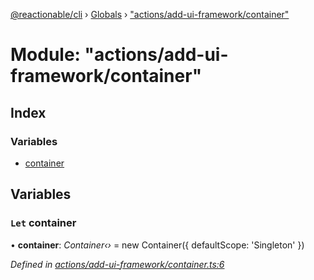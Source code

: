 [@reactionable/cli](../README.md) › [Globals](../globals.md) › ["actions/add-ui-framework/container"](_actions_add_ui_framework_container_.md)

# Module: "actions/add-ui-framework/container"

## Index

### Variables

* [container](_actions_add_ui_framework_container_.md#let-container)

## Variables

### `Let` container

• **container**: *Container‹›* = new Container({ defaultScope: 'Singleton' })

*Defined in [actions/add-ui-framework/container.ts:6](https://github.com/neilime/reactionable-cli/blob/86c13e3/src/actions/add-ui-framework/container.ts#L6)*
